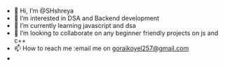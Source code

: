 - 👋 Hi, I’m @SHshreya
- 👀 I’m interested in DSA and Backend development
- 🌱 I’m currently learning javascript and dsa
- 💞️ I’m looking to collaborate on any beginner friendly projects on js and c++
- 📫 How to reach me :email me on goraikoyel257@gmail.com
- 

<!---
SHshreya/SHshreya is a ✨ special ✨ repository because its `README.md` (this file) appears on your GitHub profile.
You can click the Preview link to take a look at your changes.
--->
